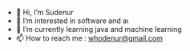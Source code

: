- 👋 Hi, I’m Sudenur
- 👀 I’m interested in software and aı
- 🌱 I’m currently learning java and machine learning
- 📫 How to reach me : whodenur@gmail.com

<!---
whodenur24/whodenur24 is a ✨ special ✨ repository because its `README.md` (this file) appears on your GitHub profile.
You can click the Preview link to take a look at your changes.
--->
